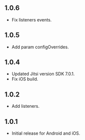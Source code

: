 ## 1.0.6
* Fix listeners events.

## 1.0.5
* Add param configOverrides.

## 1.0.4
* Updated Jitsi version SDK 7.0.1.
* Fix iOS build.

## 1.0.2
* Add listeners.

## 1.0.1
* Initial release for Android and iOS.